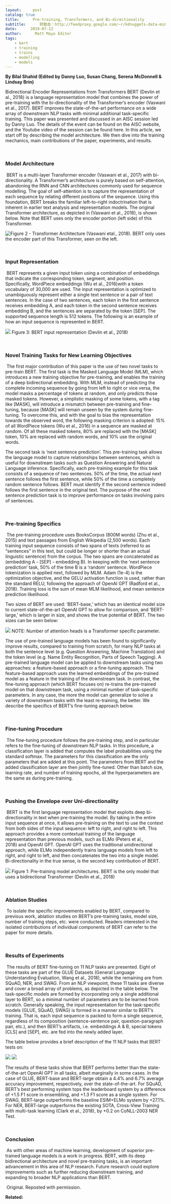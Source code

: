 ```yaml
---
layout:     post
catalog: true
title:      Pre-training, Transformers, and Bi-directionality
subtitle:      转载自：http://feedproxy.google.com/~r/kdnuggets-data-mining-analytics/~3/a4IZoWKkPFQ/pre-training-transformers-bi-directionality.html
date:      2019-07-12
author:      Matt Mayo Editor
tags:
    - bert
    - training
    - trains
    - modelling
    - models
---
```


**By Bilal Shahid (Edited by Danny Luo, Susan Chang, Serena McDonnell & Lindsay Brin)** 

Bidirectional Encoder Representations from Transformers BERT (Devlin et al., 2018) is a language representation model that combines the power of pre-training with the bi-directionality of the Transformer’s encoder (Vaswani et al., 2017). BERT improves the state-of-the-art performance on a wide array of downstream NLP tasks with minimal additional task-specific training. This paper was presented and discussed in an AISC session led by Danny Luo. The details of the event can be found on the AISC website, and the Youtube video of the session can be found here. In this article, we start off by describing the model architecture. We then dive into the training mechanics, main contributions of the paper, experiments, and results.

 

### Model Architecture

 BERT is a multi-layer Transformer encoder (Vaswani et al., 2017) with bi-directionality. A Transformer’s architecture is purely based on self-attention, abandoning the RNN and CNN architectures commonly used for sequence modelling. The goal of self-attention is to capture the representation of each sequence by relating different positions of the sequence. Using this foundation, BERT breaks the familiar left-to-right indoctrination that is inherent in earlier text analysis and representation models. The original Transformer architecture, as depicted in (Vaswani et al., 2018), is shown below. Note that BERT uses only the encoder portion (left side) of this Transformer.

![Figure 2 - Transformer Architecture (Vaswani etal., 2018). BERT only uses the encoder part of this Transformer, seen on the left.](https://aisc.ai.science/static/post-assets/bert-pretraining-transformers-bidirectionality/transformer.png)


 

### Input Representation

 BERT represents a given input token using a combination of embeddings that indicate the corresponding token, segment, and position. Specifically, WordPiece embeddings (Wu et al., 2016)with a token vocabulary of 30,000 are used. The input representation is optimized to unambiguously represent either a single text sentence or a pair of text sentences. In the case of two sentences, each token in the first sentence receives embedding A, and each token in the second sentence receives embedding B, and the sentences are separated by the token [SEP]. The supported sequence length is 512 tokens. The following is an example of how an input sequence is represented in BERT.

![](https://aisc.ai.science/static/post-assets/bert-pretraining-transformers-bidirectionality/bert-input.png)
Figure 3: BERT input representation (Devlin et al., 2018)

 

### Novel Training Tasks for New Learning Objectives

 The first major contribution of this paper is the use of two novel tasks to pre-train BERT. The first task is the Masked Language Model (MLM), which introduces a new training objective for pre-training, and enables the training of a deep bidirectional embedding. With MLM, instead of predicting the complete incoming sequence by going from left to right or vice versa, the model masks a percentage of tokens at random, and only predicts those masked tokens. However, a simplistic masking of some tokens, with a tag like [MASK], will introduce a mismatch between pre-training and fine-tuning, because [MASK] will remain unseen by the system during fine-tuning. To overcome this, and with the goal to bias the representation towards the observed word, the following masking criterion is adopted: 15% of all WordPiece tokens (Wu et al., 2016) in a sequence are masked at random. Of all these masked tokens, 80% are replaced with the [MASK] token, 10% are replaced with random words, and 10% use the original words.

The second task is ‘next sentence prediction’. This pre-training task allows the language model to capture relationships between sentences, which is useful for downstream tasks such as Question Answering and Natural Language inference. Specifically, each pre-training example for this task consists of a sequence of two sentences. 50% of the time, the actual next sentence follows the first sentence, while 50% of the time a completely random sentence follows. BERT must identify if the second sentence indeed follows the first sentence in the original text. The purpose of the next sentence prediction task is to improve performance on tasks involving pairs of sentences.

 

### Pre-training Specifics

 The pre-training procedure uses BooksCorpus (800M words) (Zhu et al., 2015) and text passages from English Wikipedia (2,500 words). Each training input sequence consists of two spans of texts (referred to as “sentences” in this text, but could be longer or shorter than an actual linguistic sentence) from the corpus. The two spans are concatenated as (embedding A - [SEP] - embedding B). In keeping with the ‘next sentence prediction’ task, 50% of the time B is a ‘random’ sentence. WordPiece tokenization is applied next, followed by MLM. Adam (1e-4) is the optimization objective, and the GELU activation function is used, rather than the standard RELU, following the approach of OpenAI GPT (Radford et al., 2018). Training loss is the sum of mean MLM likelihood, and mean sentence prediction likelihood.

Two sizes of BERT are used: ‘BERT-base,’ which has an identical model size to current state-of-the-art OpenAI GPT to allow for comparison, and ‘BERT-large,’ which is larger in size, and shows the true potential of BERT. The two sizes can be seen below:

![](https://aisc.ai.science/static/post-assets/bert-pretraining-transformers-bidirectionality/number-of-attention-heads.png)
NOTE: Number of attention heads is a Transformer specific parameter.

The use of pre-trained language models has been found to significantly improve results, compared to training from scratch, for many NLP tasks at both the sentence level (e.g. Question Answering, Machine Translation) and the token level (e.g. Name Entity Recognition, Parts of Speech Tagging). A pre-trained language model can be applied to downstream tasks using two approaches: a feature-based approach or a fine-tuning approach. The feature-based approach uses the learned embeddings of the pre-trained model as a feature in the training of the downstream task. In contrast, the fine-tuning approach (which BERT focuses on) re-trains the pre-trained model on that downstream task, using a minimal number of task-specific parameters. In any case, the more the model can generalize to solve a variety of downstream tasks with the least re-training, the better. We describe the specifics of BERT’s fine-tuning approach below.

 

### Fine-tuning Procedure

 The fine-tuning procedure follows the pre-training step, and in particular refers to the fine-tuning of downstream NLP tasks. In this procedure, a classification layer is added that computes the label probabilities using the standard softmax. The parameters for this classification are the only parameters that are added at this point. The parameters from BERT and the added classification layer are then jointly fine-tuned. Other than batch size, learning rate, and number of training epochs, all the hyperparameters are the same as during pre-training.

 

### Pushing the Envelope over Uni-directionality

 BERT is the first language representation model that exploits deep bi-directionality in text when pre-training the model. By taking in the entire input sequence at once, it allows pre-training on the text to use the context from both sides of the input sequence: left to right, and right to left. This approach provides a more contextual training of the language representation than previous models, such as ELMo (Peters et al., 2018) and OpenAI GPT. OpenAI GPT uses the traditional unidirectional approach, while ELMo independently trains language models from left to right, and right to left, and then concatenates the two into a single model. Bi-directionality in the true sense, is the second key contribution of BERT.

![](https://aisc.ai.science/static/post-assets/bert-pretraining-transformers-bidirectionality/bert.png)
Figure 1: Pre-training model architectures. BERT is the only model that uses a bidirectional Transformer (Devlin et al., 2018)

 

### Ablation Studies

 To isolate the specific improvements enabled by BERT, compared to previous work, ablation studies on BERT’s pre-training tasks, model size, number of training steps, etc. were conducted. Readers interested in the isolated contributions of individual components of BERT can refer to the paper for more details.

 

### Results of Experiments

 The results of BERT fine-tuning on 11 NLP tasks are presented. Eight of these tasks are part of the GLUE Datasets (General Language Understanding Evaluation, Wang et al., 2018), while the remaining are from SQuAD, NER, and SWAG. From an NLP viewpoint, these 11 tasks are diverse and cover a broad array of problems, as depicted in the table below. The task-specific models are formed by incorporating only a single additional layer to BERT, so a minimal number of parameters are to be learned from scratch. Generally speaking, the input representation for the task-specific models (GLUE, SQuAD, SWAG) is formed in a manner similar to BERT’s training. That is, each input sequence is packed to form a single sequence, regardless of its composition (sentence-sentence pair, question-paragraph pair, etc.), and then BERT’s artifacts, i.e. embeddings A & B, special tokens [CLS] and [SEP], etc. are fed into the newly added layer.

The table below provides a brief description of the 11 NLP tasks that BERT tests on:

![](https://aisc.ai.science/static/post-assets/bert-pretraining-transformers-bidirectionality/table.png)
![](https://aisc.ai.science/static/post-assets/bert-pretraining-transformers-bidirectionality/table-part-2.png)


The results of these tasks show that BERT performs better than the state-of-the-art OpenAI GPT in all tasks, albeit marginally in some cases. In the case of GLUE, BERT-base and BERT-large obtain a 4.4% and 6.7% average accuracy improvement, respectively, over the state-of-the-art. For SQuAD, BERT’s best performing system tops the leaderboard system by a difference of +1.5 F1 score in ensembling, and +1.3 F1 score as a single system. For SWAG, BERT-large outperforms the baseline ESIM+ELMo system by +27.1%. For NER, BERT-large outperforms the existing SOTA, Cross-View Training with multi-task learning (Clark et al., 2018), by +0.2 on CoNLL-2003 NER Test.

 

### Conclusion

 As with other areas of machine learning, development of superior pre-trained language models is a work in progress. BERT, with its deep bidirectional architecture and novel pre-training tasks, is an important advancement in this area of NLP research. Future research could explore improvements such as further reducing downstream training, and expanding to broader NLP applications than BERT.

 Original. Reposted with permission.

**Related:**



 
